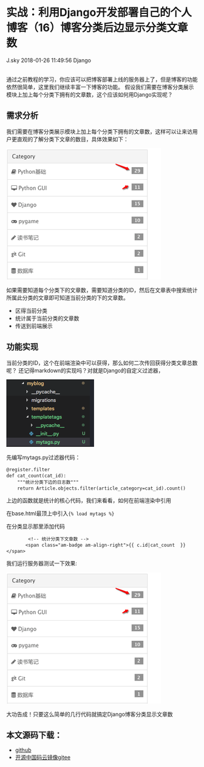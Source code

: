 <div class="blog-article">
<h1 class="title">实战：利用Django开发部署自己的个人博客（16）博客分类后边显示分类文章数</h1>
<span class="author">J.sky</span>
<span class="time">2018-01-26 11:49:56</span>
<span class="tag">Django</span>
</div>
</br>

通过之前教程的学习，你应该可以把博客部署上线的服务器上了，但是博客的功能依然很简单，这里我们继续丰富一下博客的功能。
假设我们需要在博客分类展示模块上加上每个分类下拥有的文章数，这个应该如何用Django实现呢？

## 需求分析

我们需要在博客分类展示模块上加上每个分类下拥有的文章数，这样可以让来访用户更直观的了解分类下文章的数目，具体效果如下：

![输入图片说明](/assets/images/media/upload/2018/01/Snip20180126_1.png)

如果需要知道每个分类下的文章数，需要知道分类的ID，然后在文章表中搜索统计所属此分类的文章即可知道当前分类的下的文章数。

+ 区得当前分类
+ 统计属于当前分类的文章数
+ 传送到前端展示


## 功能实现

当前分类的ID，这个在前端渲染中可以获得，那么如何二次传回获得分类文章总数呢？
还记得markdown的实现吗？对就是Django的自定义过滤器，

![输入图片说明](/assets/images/media/upload/2017/12/Snip20171214_56.png)

先编写mytags.py过滤器代码：


    @register.filter
    def cat_count(cat_id):
        """统计分类下边的日志数"""
        return Article.objects.filter(article_category=cat_id).count()

上边的函数就是统计的核心代码，我们来看看，如何在前端渲染中引用

在base.html最顶上中引入`{% load mytags %}`

在分类显示那里添加代码

            <!-- 统计分类下文章数 -->
           <span class="am-badge am-align-right">{{ c.id|cat_count  }}</span>

我们运行服务器测试一下效果:

![输入图片说明](/assets/images/media/upload/2018/01/Snip20180126_1.png)

大功告成！只要这么简单的几行代码就搞定Django博客分类显示文章数


## 本文源码下载：

+ [github](https://github.com/bosichong/17python.com/tree/master/Django)
+ [开源中国码云镜像gitee](https://gitee.com/J_Sky/17python.com/tree/master/Django)
